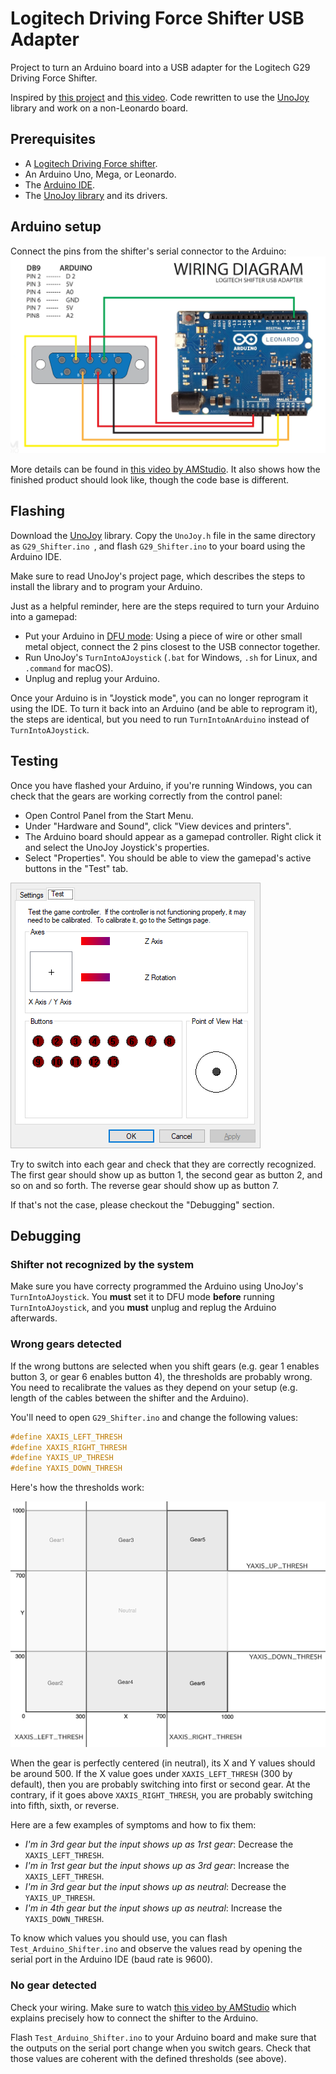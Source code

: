 # Logitech Driving Force Shifter USB Adapter

Project to turn an Arduino board into a USB adapter for the Logitech G29 Driving Force Shifter.

Inspired by [this project](https://github.com/armandoiglesias/g29Shifter) and [this video](https://www.youtube.com/watch?v=dLpWEu8kCec). Code rewritten to use the [UnoJoy](https://github.com/AlanChatham/UnoJoy) library and work on a non-Leonardo board.

## Prerequisites

* A [Logitech Driving Force shifter](https://www.logitechg.com/en-us/products/driving/driving-force-shifter.941-000119.html).
* An Arduino Uno, Mega, or Leonardo.
* The [Arduino IDE](https://www.arduino.cc/en/Main/Software).
* The [UnoJoy library](https://github.com/AlanChatham/UnoJoy) and its drivers.

## Arduino setup

Connect the pins from the shifter's serial connector to the Arduino:
![wiring diagram](images/wiring_diagram.png)

More details can be found in [this video by AMStudio](https://www.youtube.com/watch?v=dLpWEu8kCec). It also shows how the finished product should look like, though the code base is different.

## Flashing

Download the [UnoJoy](https://github.com/AlanChatham/UnoJoy) library. Copy the `UnoJoy.h` file in the same directory as `G29_Shifter.ino `, and flash `G29_Shifter.ino` to your board using the Arduino IDE.

Make sure to read UnoJoy's project page, which describes the steps to install the library and to program your Arduino. 

Just as a helpful reminder, here are the steps required to turn your Arduino into a gamepad:

* Put your Arduino in [DFU mode](https://www.arduino.cc/en/Hacking/DFUProgramming8U2): Using a piece of wire or other small metal object,
connect the 2 pins closest to the USB connector together.
* Run UnoJoy's `TurnIntoAJoystick` (`.bat` for Windows, `.sh` for Linux, and `.command` for macOS).
* Unplug and replug your Arduino.

Once your Arduino is in "Joystick mode", you can no longer reprogram it using the IDE. To turn it back into an Arduino (and be able to reprogram it), the steps are identical, but you need to run `TurnIntoAnArduino` instead of `TurnIntoAJoystick`.

## Testing

Once you have flashed your Arduino, if you're running Windows, you can check that the gears are working correctly from the control panel:

* Open Control Panel from the Start Menu.
* Under "Hardware and Sound", click "View devices and printers".
* The Arduino board should appear as a gamepad controller. Right click it and select the UnoJoy Joystick's properties.
* Select "Properties". You should be able to view the gamepad's active buttons in the "Test" tab.

![Windows gamepad properties](images/gamepad_properties.png)

Try to switch into each gear and check that they are correctly recognized. The first gear should show up as button 1, the second gear as button 2, and so on and so forth. The reverse gear should show up as button 7.

If that's not the case, please checkout the "Debugging" section.

## Debugging

### Shifter not recognized by the system

Make sure you have correcty programmed the Arduino using UnoJoy's `TurnIntoAJoystick`. You **must** set it to DFU mode **before** running `TurnIntoAJoystick`, and you **must** unplug and replug the Arduino afterwards.

### Wrong gears detected

If the wrong buttons are selected when you shift gears (e.g. gear 1 enables button 3, or gear 6 enables button 4), the thresholds are probably wrong. You need to recalibrate the values as they depend on your setup (e.g. length of the cables between the shifter and the Arduino).

You'll need to open `G29_Shifter.ino` and change the following values:

```C
#define XAXIS_LEFT_THRESH
#define XAXIS_RIGHT_THRESH
#define YAXIS_UP_THRESH
#define YAXIS_DOWN_THRESH
```

Here's how the thresholds work:

![Input thresholds](images/thresholds.png)

When the gear is perfectly centered (in neutral), its X and Y values should be around 500. If the X value goes under `XAXIS_LEFT_THRESH` (300 by default), then you are probably switching into first or second gear. At the contrary, if it goes above `XAXIS_RIGHT_THRESH`, you are probably switching into fifth, sixth, or reverse.

Here are a few examples of symptoms and how to fix them:

* *I'm in 3rd gear but the input shows up as 1rst gear*: Decrease the `XAXIS_LEFT_THRESH`.
* *I'm in 1rst gear but the input shows up as 3rd gear*: Increase the `XAXIS_LEFT_THRESH`.
* *I'm in 3rd gear but the input shows up as neutral*: Decrease the `YAXIS_UP_THRESH`.
* *I'm in 4th gear but the input shows up as neutral*: Increase the `YAXIS_DOWN_THRESH`.

To know which values you should use, you can flash `Test_Arduino_Shifter.ino` and observe the values read by opening the serial port in the Arduino IDE (baud rate is 9600).

### No gear detected

Check your wiring. Make sure to watch [this video by AMStudio](https://www.youtube.com/watch?v=dLpWEu8kCec) which explains precisely how to connect the shifter to the Arduino.

Flash `Test_Arduino_Shifter.ino` to your Arduino board and make sure that the outputs on the serial port change when you switch gears. Check that those values are coherent with the defined thresholds (see above).
